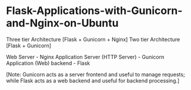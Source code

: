 # Flask-Applications-with-Gunicorn-and-Nginx-on-Ubuntu

Three tier Architecture [Flask + Gunicorn + Nginx]
Two tier Architecture [Flask + Gunicorn]

Web Server - Nginx
Application Server (HTTP Server) - Gunicorn
Application (Web) backend - Flask

[Note: Gunicorn acts as a server frontend and useful to manage requests; 
while Flask acts as a web backend and useful for backend processing.]


